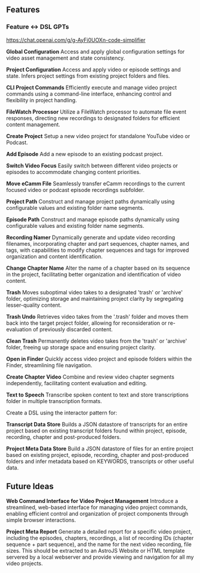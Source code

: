 ## Features

### Feature <-> DSL GPTs
https://chat.openai.com/g/g-AyFi0UOXn-code-simplifier

**Global Configuration**
Access and apply global configuration settings for video asset management and state consistency.

**Project Configuration**
Access and apply video or episode settings and state. Infers project settings from existing project folders and files.

**CLI Project Commands**
Efficiently execute and manage video project commands using a command-line interface, enhancing control and flexibility in project handling.

**FileWatch Processor**
Utilize a FileWatch processor to automate file event responses, directing new recordings to designated folders for efficient content management.

**Create Project**
Setup a new video project for standalone YouTube video or Podcast.

**Add Episode**
Add a new episode to an existing podcast project.

**Switch Video Focus**
Easily switch between different video projects or episodes to accommodate changing content priorities.

**Move eCamm File**
Seamlessly transfer eCamm recordings to the current focused video or podcast episode recordings subfolder.

**Project Path**
Construct and manage project paths dynamically using configurable values and existing folder name segments.

**Episode Path**
Construct and manage episode paths dynamically using configurable values and existing folder name segments.

**Recording Namer**
Dynamically generate and update video recording filenames, incorporating chapter and part sequences, chapter names, and tags, with capabilities to modify chapter sequences and tags for improved organization and content identification.

**Change Chapter Name**
Alter the name of a chapter based on its sequence in the project, facilitating better organization and identification of video content.

**Trash**
Moves suboptimal video takes to a designated 'trash' or 'archive' folder, optimizing storage and maintaining project clarity by segregating lesser-quality content.

**Trash Undo**
Retrieves video takes from the '.trash' folder and moves them back into the target project folder, allowing for reconsideration or re-evaluation of previously discarded content.

**Clean Trash**
Permanently deletes video takes from the 'trash' or 'archive' folder, freeing up storage space and ensuring project clarity.

**Open in Finder**
Quickly access video project and episode folders within the Finder, streamlining file navigation.

**Create Chapter Video**
Combine and review video chapter segments independently, facilitating content evaluation and editing.

**Text to Speech**
Transcribe spoken content to text and store transcriptions folder in multiple transcription formats.

Create a DSL using the interactor pattern for:

**Transcript Data Store**
Builds a JSON datastore of transcripts for an entire project based on existing transcript folders found within project, episode, recording, chapter and post-produced folders.

**Project Meta Data Store**
Build a JSON datastore of files for an entire project based on existing project, episode, recording, chapter and post-produced folders and infer metadata based on KEYWORDS, transcripts or other useful data.

## Future Ideas

**Web Command Interface for Video Project Management**
Introduce a streamlined, web-based interface for managing video project commands, enabling efficient control and organization of project components through simple browser interactions.

**Project Meta Report**
Generate a detailed report for a specific video project, including the episodes, chapters, recordings, a list of recording IDs (chapter sequence + part sequence), and the name for the next video recording, file sizes.
This should be extracted to an AstroJS Website or HTML template servered by a local webserver and provide viewing and navigation for all my video projects.

